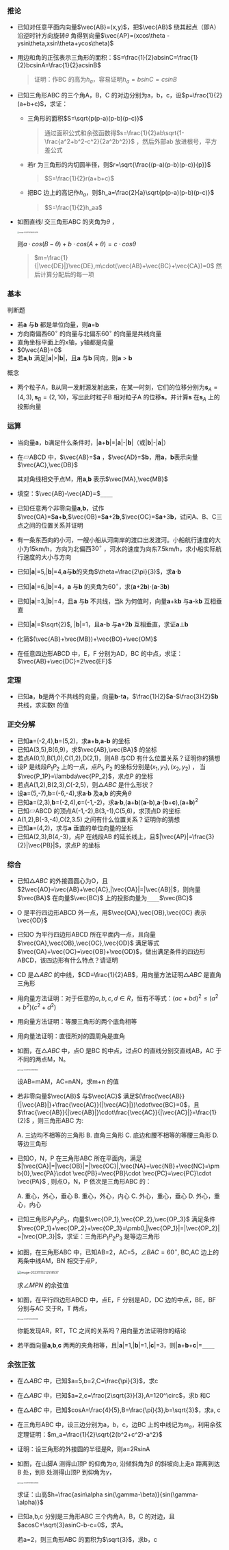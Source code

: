 ### 推论

- 已知对任意平面内向量$\vec{AB}=(x,y)$，把$\vec{AB}$ 绕其起点（即A）沿逆时针方向旋转$\theta$ 角得到向量$\vec{AP}=(xcos\theta -ysin\theta,xsin\theta+ycos\theta)$ 

- 用边和角的正弦表示三角形的面积：$S=\frac{1}{2}absinC=\frac{1}{2}bcsinA=\frac{1}{2}acsinB$

  > 证明：作BC 的高为$h_a$，容易证明$h_a=bsinC=csinB$
  
- 已知三角形ABC 的三个角A，B，C 的对边分别为a，b，c，设$p=\frac{1}{2}(a+b+c)$，求证：

  - 三角形的面积$S=\sqrt{p(p-a)(p-b)(p-c)}$

    > 通过面积公式和余弦函数得$s=\frac{1}{2}ab\sqrt{1-\frac{a^2+b^2-c^2}{2a^2b^2}}$ ，然后外部ab 放进根号，平方差公式

  - 若r 为三角形的内切圆半径，则$r=\sqrt{\frac{(p-a)(p-b)(p-c)}{p}}$

    > $S=\frac{1}{2}r(a+b+c)$

  - 把BC 边上的高记作$h_a$，则$h_a=\frac{2}{a}\sqrt{p(p-a)(p-b)(p-c)}$

    > $S=\frac{1}{2}h_aa$

- 如图直线$l$ 交三角形ABC 的夹角为$\theta$ ，

  <img src="image-20231114165304215.png" alt="image-20231114165304215" style="zoom:25%;" />

  则$a\cdot cos(B-\theta)+b\cdot cos(A+\theta)=c\cdot cos\theta$

  > $m=\frac{1}{|\vec{DE}|}\vec{DE},m\cdot(\vec{AB}+\vec{BC}+\vec{CA})=0$ 然后计算分配后的每一项

### 基本

判断题

- 若**a** 与**b** 都是单位向量，则**a**=**b**
- 方向南偏西$60^\circ$ 的向量与北偏东$60^\circ$ 的向量是共线向量
- 直角坐标平面上的x轴，y轴都是向量
- $0\vec{AB}=0$
- 若**a**,**b** 满足|**a**|>|**b**|，且**a** 与**b** 同向，则**a** > **b**

概念

- 两个粒子A，B从同一发射源发射出来，在某一时刻，它们的位移分别为$\pmb s_A=(4,3),\pmb s_B=(2,10)$，写出此时粒子B 相对粒子A 的位移**s**。并计算**s** 在$\pmb s_A$ 上的投影向量



### 运算

- 当向量**a**，b满足什么条件时，|**a**+**b**|=|**a**|-|**b**|（或|**b**|-|**a**|）

- 在▱ABCD 中，$\vec{AB}=$**a** ，$\vec{AD}=$**b**，用**a**，**b**表示向量$\vec{AC},\vec{DB}$

  其对角线相交于点M，用**a**,**b** 表示$\vec{MA},\vec{MB}$

- 填空：$\vec{AB}-\vec{AD}=$`____`

- 已知任意两个非零向量**a**,**b**，试作$\vec{OA}=$**a**+**b**,$\vec{OB}=$**a**+2**b**,$\vec{OC}=$**a**+3**b**，试问A、B、C三点之间的位置关系并证明

- 有一条东西向的小河，一艘小船从河南岸的渡口出发渡河。小船航行速度的大小为15km/h，方向为北偏西$30^\circ$ ，河水的速度为向东7.5km/h，求小船实际航行速度的大小与方向

- 已知|**a**|=5,|**b**|=4,**a**与**b**的夹角$\theta=\frac{2\pi}{3}$，求**a**$\cdot$**b**

- 已知|**a**|=6,|**b**|=4，**a** 与**b** 的夹角为$60^\circ$，求(**a**+2**b**)$\cdot$(**a**-3**b**)

- 已知|**a**|=3,|**b**|=4，且**a** 与**b** 不共线，当k 为何值时，向量**a**+k**b** 与**a**-k**b** 互相垂直

- 已知|**a**|=$\sqrt{2}$, |**b**|=1，且**a**-**b** 与**a**+2**b** 互相垂直，求证**a**$\perp$**b**

- 化简$(\vec{AB}+\vec{MB})+\vec{BO}+\vec{OM}$

- 在任意四边形ABCD 中，E，F 分别为AD，BC 的中点，求证：$\vec{AB}+\vec{DC}=2\vec{EF}$



### 定理

- 已知**a**，**b**是两个不共线的向量，向量**b**-t**a**，$\frac{1}{2}$**a**-$\frac{3}{2}$**b** 共线，求实数t 的值



### 正交分解

- 已知**a**=(-2,4),**b**=(5,2)，求**a**+**b**,**a**-**b** 的坐标
- 已知A(3,5),B(6,9)，求$\vec{AB},\vec{BA}$ 的坐标
- 若点A(0,1),B(1,0),C(1,2),D(2,1)，则AB 与CD 有什么位置关系？证明你的猜想
- 设P 是线段$P_1P_2$ 上的一点，点$P_1,P_2$ 的坐标分别是$(x_1,y_1),(x_2,y_2)$ ， 当$\vec{P_1P}=\lambda\vec{PP_2}$，求点P 的坐标
- 若点A(1,2),B(2,3),C(-2,5)，则$\triangle ABC$ 是什么形状？
- 设**a**=(5,-7),**b**=(-6,-4),求**a**$\cdot$**b** 及**a**,**b** 的夹角$\theta$
- 已知**a**=(2,3),**b**=(-2,4),**c**=(-1,-2)，求**a**$\cdot$**b**,(**a**+**b**)(**a**-**b**),**a**$\cdot$(**b**+**c**),(**a**+**b**)$^2$
- 已知▱ABCD 的顶点A(-1,-2),B(3,-1),C(5,6)，求顶点D 的坐标
- A(1,2),B(-3,-4),C(2,3.5) 之间有什么位置关系？证明你的猜想
- 已知**a**=(4,2)，求与**a** 垂直的单位向量的坐标
- 已知A(2,3),B(4,-3)，点P 在线段AB 的延长线上，且$|\vec{AP}|=\frac{3}{2}|\vec{PB}|$，求点P 的坐标

### 综合

- 已知$\triangle ABC$ 的外接圆圆心为O，且$2\vec{AO}=\vec{AB}+\vec{AC},|\vec{OA}|=|\vec{AB}|$，则向量$\vec{BA}$ 在向量$\vec{BC}$ 上的投影向量为`____`$\vec{BC}$ 

- O 是平行四边形ABCD 外一点，用$\vec{OA},\vec{OB},\vec{OC} 表示\vec{OD}$

- 已知O 为平行四边形ABCD 所在平面内一点，且向量$\vec{OA},\vec{OB},\vec{OC},\vec{OD}$ 满足等式$\vec{OA}+\vec{OC}=\vec{OB}+\vec{OD}$，做出满足条件的四边形ABCD，该四边形有什么特点？请证明 

- CD 是$\triangle ABC$ 的中线，$CD=\frac{1}{2}AB$，用向量方法证明$\triangle ABC$ 是直角三角形

- 用向量方法证明：对于任意的$a,b,c,d\in R$，恒有不等式：$(ac+bd)^2\le(a^2+b^2)(c^2+d^2)$

- 用向量方法证明：等腰三角形的两个底角相等

- 用向量法证明：直径所对的圆周角是直角

- 如图，在$\triangle ABC$ 中，点O 是BC 的中点，过点O 的直线分别交直线AB，AC 于不同的两点M，N。

  <img src="image-20231112231831804.png" alt="image-20231112231831804" style="zoom:25%;" />

  设AB=mAM，AC=nAN，求m+n 的值

- 若非零向量$\vec{AB}$ 与$\vec{AC}$ 满足$(\frac{\vec{AB}}{|\vec{AB}|}+\frac{\vec{AC}}{|\vec{AC}|})\cdot\vec{BC}=0$，且$\frac{\vec{AB}}{|\vec{AB}|}\cdot\frac{\vec{AC}}{|\vec{AC}|}=\frac{1}{2}$ ，则三角形ABC 为:

  A. 三边均不相等的三角形  B. 直角三角形  C. 底边和腰不相等的等腰三角形  D. 等边三角形

- 已知O，N，P 在三角形ABC 所在平面内，满足$|\vec{OA}|=|\vec{OB}|=|\vec{OC}|,\vec{NA}+\vec{NB}+\vec{NC}=\pmb{0},\vec{PA}\cdot \vec{PB}=\vec{PB}\cdot \vec{PC}=\vec{PC}\cdot \vec{PA}$ , 则点O，N，P 依次是三角形ABC 的：

  A. 重心，外心，垂心    B. 重心，外心，内心    C. 外心，重心，垂心    D. 外心，重心，内心

- 已知三角形$P_1P_2P_3$，向量$\vec{OP_1},\vec{OP_2},\vec{OP_3}$ 满足条件$\vec{OP_1}+\vec{OP_2}+\vec{OP_3}=\pmb0,|\vec{OP_1}|=|\vec{OP_2}|=|\vec{OP_3}|$，求证：三角形$P_1P_2P_3$ 是等边三角形

- 如图，在三角形ABC 中，已知AB=2，AC=5，$\angle BAC=60^\circ$, BC,AC 边上的两条中线AM，BN 相交于点P，

  <img src="image-20231113212518537.png" alt="image-20231113212518537" style="zoom:50%;" />

  求$\angle MPN$ 的余弦值
  
- 如图，在平行四边形ABCD 中，点E，F 分别是AD，DC 边的中点，BE，BF 分别与AC 交于R，T 两点，

  <img src="image-20231114142817588.png" alt="image-20231114142817588" style="zoom:25%;" />

  你能发现AR，RT，TC 之间的关系吗？用向量方法证明你的结论

- 若平面向量**a**,**b**,**c** 两两的夹角相等，且|**a**|=1,|**b**|=1,|**c**|=3，则|**a**+**b**+**c**|=`____`

### 余弦正弦

- 在$\triangle ABC$ 中，已知$a=5,b=2,C=\frac{\pi}{3}$，求c

- 在$\triangle ABC$ 中，已知$a=2,c=\frac{2\sqrt{3}}{3},A=120^\circ$，求b 和C

- 在$\triangle ABC$ 中，已知$cosA=\frac{4}{5},B=\frac{\pi}{3},b=\sqrt{3}$，求a, c

- 在三角形ABC 中，设三边分别为a，b，c，边BC 上的中线记为$m_a$，利用余弦定理证明：$m_a=\frac{1}{2}\sqrt{2(b^2+c^2)-a^2}$

- 证明：设三角形的外接圆的半径是R，则a=2RsinA

- 如图，在山脚A 测得山顶P 的仰角为$\alpha$, 沿倾斜角为$\beta$ 的斜坡向上走a 距离到达B 处，到B 处测得山顶P 到仰角为$\gamma$，

  <img src="image-20231113160023840.png" alt="image-20231113160023840" style="zoom:25%;" />

  求证：山高$h=\frac{asin\alpha sin(\gamma-\beta)}{sin(\gamma-\alpha)}$

- 已知a,b,c 分别是三角形ABC 三个内角A，B，C 的对边，且$acosC+\sqrt{3}asinC-b-c=0$，求A。

  若a=2，则三角形ABC 的面积为$\sqrt{3}$，求b，c



